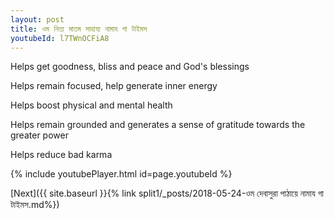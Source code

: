 ```yaml
---
layout: post
title: ওম নিত্য মাতম সাহায্য নামায গা টাইমস
youtubeId: l7TWnOCFiA8
---
```

 
 
Helps get goodness, bliss and peace and God's blessings
 
Helps remain focused, help generate inner energy 
 
Helps boost physical and mental health 
 
Helps remain grounded and generates a sense of gratitude towards the greater power 
 
Helps reduce bad karma
 
 
 
 


{% include youtubePlayer.html id=page.youtubeId %}
 
[Next]({{ site.baseurl }}{% link  split1/_posts/2018-05-24-ওম দেবাসুরা পাঠায়ে নামায গা টাইমস.md%})
 
